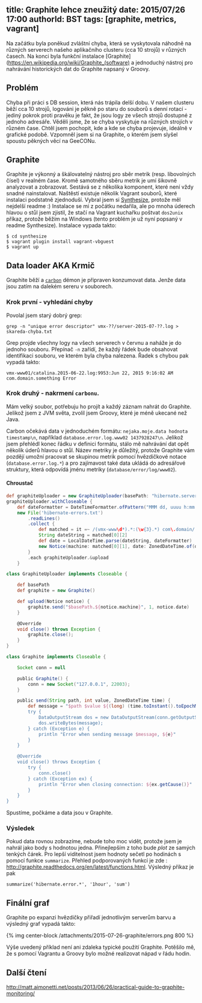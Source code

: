 title: Graphite lehce zneužitý
date: 2015/07/26 17:00
authorId: BST
tags: [graphite, metrics, vagrant]
---

Na začátku byla poněkud zvláštní chyba, která se vyskytovala náhodně na různých serverech našeho aplikačního clusteru (cca 10 strojů) v různých časech. Na konci byla funkční instalace [Graphite](https://en.wikipedia.org/wiki/Graphite_(software) a jednoduchý nástroj pro nahrávání historických dat do Graphite napsaný v Groovy.

<!-- more -->

## Problém

Chyba při práci s DB session, která nás trápila delší dobu. V našem clusteru běží cca 10 strojů, logováni je pěkně po staru do souborů s denní rotací - jediný pokrok proti pravěku je fakt, že jsou logy ze všech strojů dostupné z jednoho adresáře. Věděli jsme, že se chyba vyskytuje na různých strojích v různém čase. Chtěl jsem pochopit, kde a kde se chyba projevuje, ideálně v grafické podobě. Vzpomněl jsem si na Graphite, o kterém jsem slyšel spoustu pěkných věcí na GeeCONu.

 ## Graphite

 Graphite je výkonný a škálovatelný nástroj pro sběr metrik (resp. libovolných čísel) v realném čase. Kromě samotného sběru metrik je umí šikovně analyzovat a zobrazovat. Sestává se z několika komponent, které není vždy snadné nainstalovat. Naštěstí existuje několik Vagrant souborů, které instalaci podstatně zjednoduší. Vybral jsem si [Synthesize](https://github.com/obfuscurity/synthesize/), protože měl nejdelší readme :) Instalace se mi z počátku nedařila, ale po mnoha úderech hlavou o stůl jsem zjistil, že stačí na Vagrant kuchařku poštvat `dos2unix` příkaz, protože běžím na Windows (tento problém je už nyní popsaný v readme Synthesize). Instalace vypada takto:

```
$ cd synthesize
$ vagrant plugin install vagrant-vbguest
$ vagrant up

```

 ## Data loader AKA Krmič

Graphite běží a [`carbon`](http://graphite.readthedocs.org/en/latest/carbon-daemons.html) démon je připraven konzumovat data. Jenže data jsou zatím na dalekém sereru v souborech.

### Krok první - vyhledání chyby

Povolal jsem starý dobrý grep:

```
grep -n "unique error descriptor" vmx-??/server-2015-07-??.log > skareda-chyba.txt
```

Grep projde všechny logy na všech serverech v červnu a naháže je do jednoho souboru. Přepínač `-n` zařídí, že každý řádek bude obsahovat identifikaci souboru, ve kterém byla chyba nalezena. Řadek s chybou pak vypadá takto:

```
vmx-www01/catalina.2015-06-22.log:9953:Jun 22, 2015 9:16:02 AM com.domain.something Error
```

### Krok druhý - nakrmení `carbonu`.

Mám velký soubor, potřebuju ho projít a každý záznam nahrát do Graphite. Jelikož jsem z JVM světa, zvolil jsem Groovy, které je méně ukecané než Java.

Carbon očekává data v jednoduchém formátu: `nejaka.moje.data hodnota timestamp\n`, například `database.error.log.www02 1437928247\n`. Jelikož jsem přehlédl konec řádku v  definici formátu, stálo mě nahrávání dat opět několik úderů hlavou o stůl. Název metriky je důležitý, protože Graphite vám pozdějí umožní pracovat se skupinou metrik pomocí hvězdičkové notace (`database.error.log.*`) a pro zajímavost také data ukládá do adresářové struktury, která odpovídá jménu metriky (`database/error/log/www02`).

#### Chroustač

``` groovy Loader.groovy
def graphiteUploader = new GraphiteUploader(basePath: "hibernate.server.error")
graphiteUploader.withCloseable {
	def dateFormatter = DateTimeFormatter.ofPattern("MMM dd, uuuu h:mm:ss a", Locale.ENGLISH)
	new File('hibernate-errors.txt')
		.readLines()
		.collect {
	        def matched = it =~ /(vmx-www\d*).*:(\w{3}.*) com\.domain/
	        String dateString = matched[0][2]
	        def date = LocalDateTime.parse(dateString, dateFormatter)
	        new Notice(machine: matched[0][1], date: ZonedDateTime.of(date, ZoneId.of("GMT")))
		}
		.each graphiteUploader.&upload
	}

```

``` groovy GraphiteUloader.groovy
class GraphiteUploader implements Closeable {

    def basePath
    def graphite = new Graphite()

    def upload(Notice notice) {
        graphite.send("$basePath.${notice.machine}", 1, notice.date)
    }

    @Override
    void close() throws Exception {
        graphite.close();
    }
}
```

``` groovy Graphite.groovy
class Graphite implements Closeable {

    Socket conn = null

    public Graphite() {
        conn = new Socket("127.0.0.1", 22003);
    }

    public send(String path, int value, ZonedDateTime time) {
        def message = "$path $value ${(long) (time.toInstant().toEpochMilli() / 1000)}\n"
        try {
            DataOutputStream dos = new DataOutputStream(conn.getOutputStream());
            dos.writeBytes(message);
        } catch (Exception e) {
            println "Error when sending message $message, ${e}"
        }
    }

    @Override
    void close() throws Exception {
        try {
            conn.close()
        } catch (Exception ex) {
            println "Error when closing connection: ${ex.getCause()}"
        }
    }
}
```

Spustíme, počkáme a data jsou v Graphite.

### Výsledek

Pokud data rovnou zobrazíme, nebude toho moc vidět, protože jsem je nahrál jako body s hodnotou jedna. Přinejlepším z toho bude _plot_ ze samých tenkých čárek. Pro lepší viditelnost jsem hodnoty sečetl po hodinách s pomocí funkce `summarize`. Přehled podporovaných funkcí je zde : http://graphite.readthedocs.org/en/latest/functions.html. Výsledný příkaz je pak

```
summarize('hibernate.error.*', '1hour', 'sum')
```


## Finální graf

Graphite po expanzi hvězdičky přiřadí jednotlivým serverům barvu a výsledný graf vypadá takto:

{% img  center-block /attachments/2015-07-26-graphite/errors.png 800 %}

Výše uvedený příklad není ani zdaleka typické použití Graphite. Potěšilo mě, že s pomocí Vagrantu a Groovy bylo možné realizovat nápad v řádu hodin.

## Další čtení
http://matt.aimonetti.net/posts/2013/06/26/practical-guide-to-graphite-monitoring/
